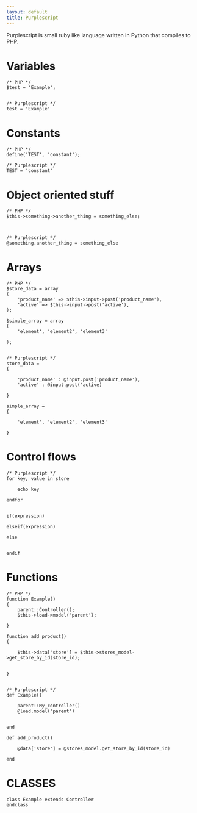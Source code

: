 ```yaml
---
layout: default
title: Purplescript 
---
```


Purplescript is small ruby like language written in Python that compiles to PHP.

# Variables  

	/* PHP */
	$test = 'Example';


	/* Purplescript */
	test = 'Example'



# Constants

	/* PHP */
	define('TEST', 'constant');

	/* Purplescript */
	TEST = 'constant'


# Object oriented stuff
	
	
	/* PHP */
	$this->something->another_thing = something_else;



	/* Purplescript */
	@something.another_thing = something_else

#	Arrays 
	
	/* PHP */
	$store_data = array
	(
		'product_name' => $this->input->post('product_name'),
		'active' => $this->input->post('active'),
	);

	$simple_array = array
	(
		'element', 'element2', 'element3'

	);


	/* Purplescript */
	store_data =
	{

		'product_name' : @input.post('product_name'),
		'active' : @input.post('active)

	}

	simple_array =
	{

		'element', 'element2', 'element3'

	}





# Control flows 
	
	
	/* Purplescript */
	for key, value in store

		echo key

	endfor


	if(expression)

	elseif(expression)

	else


	endif





# Functions 
	
	
	/* PHP */
	function Example()
	{
		parent::Controller();
		$this->load->model('parent');

	}

	function add_product()
	{

		$this->data['store'] = $this->stores_model->get_store_by_id(store_id);


	}


	/* Purplescript */
	def Example()

		parent::My_controller()
		@load.model('parent')


	end

	def add_product()

		@data['store'] = @stores_model.get_store_by_id(store_id)

	end
	
	
# CLASSES 
	

    class Example extends Controller
	endclass


